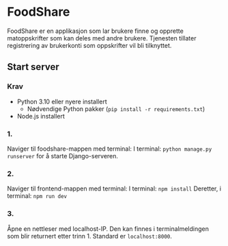 # FoodShare
FoodShare er en applikasjon som lar brukere finne og opprette matoppskrifter som kan deles med andre brukere.
Tjenesten tillater registrering av brukerkonti som oppskrifter vil bli tilknyttet.

## Start server
### Krav
 - Python 3.10 eller nyere installert
    - Nødvendige Python pakker (`pip install -r requirements.txt`)
 - Node.js installert 

### 1.
Naviger til foodshare-mappen med terminal:
I terminal: `python manage.py runserver` for å starte Django-serveren.

### 2.
Naviger til frontend-mappen med terminal: 
I terminal: `npm install` 
Deretter, i terminal: `npm run dev` 

### 3. 
Åpne en nettleser med localhost-IP. Den kan finnes i terminalmeldingen som blir returnert etter trinn 1. Standard er `localhost:8000`.
